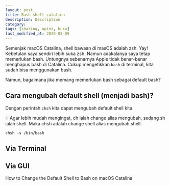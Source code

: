 ```yaml
---
layout: post
title: Bash shell catalina
description: Description
category:
tags: [sharing, opini, buku]
last_modified_at: 2020-05-09
---
```


Semenjak macOS Catalina, shell bawaan di masOS adalah zsh. Yay! Kebetulan saya sendiri lebih suka zsh. Namun adakalanya saya tetap memerlukan bash. Untungnya sebenarnya Apple tidak benar-benar menghapus bash di Catalina. Cukup mengetikkan `bash` di terminal, kita sudah bisa menggunakan bash.

Namun, bagaimana jika memang memerlukan bash sebagai default bash?


## Cara mengubah default shell (menjadi bash)?

Dengan perintah `chsh` kita dapat mengubah default shell kita.

:bulb: Agar lebih mudah mengingat, ch ialah change alias mengubah, sedang sh ialah shell. Maka chsh adalah change shell alias mengubah shell.

```
chsh -s /bin/bash
```

## Via Terminal

## Via GUI

<amp-img src="/assets/post/shell/shell-list.png" width="900" height="678" layout="responsive" alt="AMP"></amp-img>



How to Change the Default Shell to Bash on macOS Catalina
